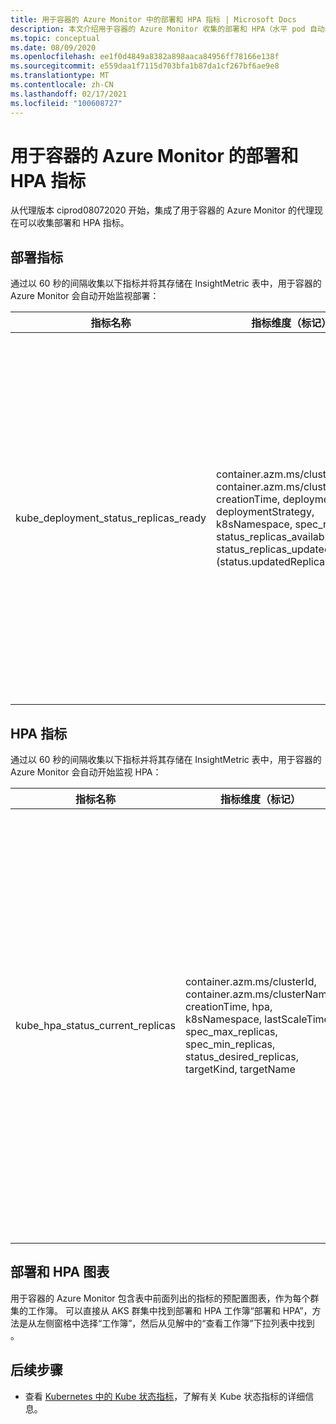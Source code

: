 ```yaml
---
title: 用于容器的 Azure Monitor 中的部署和 HPA 指标 | Microsoft Docs
description: 本文介绍用于容器的 Azure Monitor 收集的部署和 HPA（水平 pod 自动缩放器）指标。
ms.topic: conceptual
ms.date: 08/09/2020
ms.openlocfilehash: ee1f0d4849a8382a898aaca84956ff78166e138f
ms.sourcegitcommit: e559daa1f7115d703bfa1b87da1cf267bf6ae9e8
ms.translationtype: MT
ms.contentlocale: zh-CN
ms.lasthandoff: 02/17/2021
ms.locfileid: "100608727"
---
```

# <a name="deployment--hpa-metrics-with-azure-monitor-for-containers"></a>用于容器的 Azure Monitor 的部署和 HPA 指标

从代理版本 ciprod08072020 开始，集成了用于容器的 Azure Monitor 的代理现在可以收集部署和 HPA 指标。

## <a name="deployment-metrics"></a>部署指标

通过以 60 秒的间隔收集以下指标并将其存储在 InsightMetric 表中，用于容器的 Azure Monitor 会自动开始监视部署：

|指标名称 |指标维度（标记） |说明 |
|------------|------------------------|------------|
|kube_deployment_status_replicas_ready |container.azm.ms/clusterId, container.azm.ms/clusterName, creationTime, deployment, deploymentStrategy, k8sNamespace, spec_replicas, status_replicas_available, status_replicas_updated (status.updatedReplicas) | 此部署所针对的就绪 Pod 总数 (status.readyReplicas)。 以下是此指标的维度。 <ul> <li> 部署 - 部署的名称 </li> <li> k8sNamespace - 用于部署的 Kubernetes 命名空间 </li> <li> deploymentStrategy - 用于将 Pod 替换为新 Pod 的部署策略 (spec.strategy.type)</li><li> creationTime - 部署创建时间戳 </li> <li> spec_replicas - 所需 Pod 数 (spec.replicas) </li> <li>status_replicas_available - 此部署针对的可用 Pod 总数（准备至少 minReadySeconds）(status.availableReplicas)</li><li>status_replicas_updated - 此部署针对的具有所需模板规范的未终止 Pod 的总数 (status.updatedReplicas) </li></ul>|

## <a name="hpa-metrics"></a>HPA 指标

通过以 60 秒的间隔收集以下指标并将其存储在 InsightMetric 表中，用于容器的 Azure Monitor 会自动开始监视 HPA：

|指标名称 |指标维度（标记） |说明 |
|------------|------------------------|------------|
|kube_hpa_status_current_replicas |container.azm.ms/clusterId, container.azm.ms/clusterName, creationTime, hpa, k8sNamespace, lastScaleTime, spec_max_replicas, spec_min_replicas, status_desired_replicas, targetKind, targetName | 此自动缩放器管理的 Pod 的当前副本数 (status.currentReplicas)。 以下是此指标的维度。 <ul> <li> hpa - HPA 的名称 </li> <li> k8sNamespace - 用于 HPA 的 Kubernetes 命名空间 </li> <li> lastScaleTime - HPA 上一次扩展 Pod 数 (status.lastScaleTime)</li><li> creationTime - HPA 创建时间戳 </li> <li> spec_max_replicas - 自动缩放器可以设置的 Pod 数量上限 (spec.maxReplicas) </li> <li> spec_min_replicas - 自动缩放器可以纵向缩减到的副本数的下限 (spec.minReplicas) </li><li>status_desired_replicas - 此自动缩放器管理的所需 Pod 副本数 (status.desiredReplicas)</li><li>targetKind - HPA 的目标种类 (spec.scaleTargetRef.kind) </li><li>targetName - HPA 的目标名称 (spec.scaleTargetRef.name) </li></ul>|

## <a name="deployment--hpa-charts"></a>部署和 HPA 图表 

用于容器的 Azure Monitor 包含表中前面列出的指标的预配置图表，作为每个群集的工作簿。 可以直接从 AKS 群集中找到部署和 HPA 工作簿“部署和 HPA”，方法是从左侧窗格中选择“工作簿”，然后从见解中的“查看工作簿”下拉列表中找到  。

## <a name="next-steps"></a>后续步骤

- 查看 [Kubernetes 中的 Kube 状态指标](https://github.com/kubernetes/kube-state-metrics/tree/master/docs)，了解有关 Kube 状态指标的详细信息。